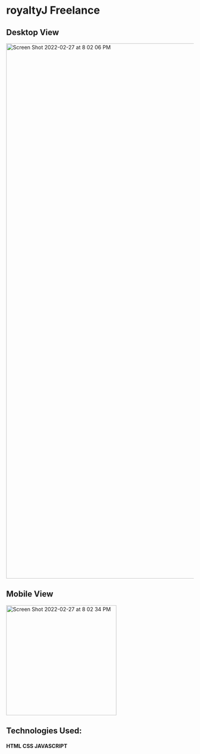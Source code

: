 # royaltyJ Freelance

## Desktop View
<img width="1440" alt="Screen Shot 2022-02-27 at 8 02 06 PM" src="https://user-images.githubusercontent.com/88525769/155917313-38782d0c-f2d9-4eb6-9247-ae635978d155.png">

## Mobile View
<img width="296" alt="Screen Shot 2022-02-27 at 8 02 34 PM" src="https://user-images.githubusercontent.com/88525769/155917323-517d34e5-a00c-496d-bf29-4a3995767f04.png">

## Technologies Used:
#### HTML CSS JAVASCRIPT

